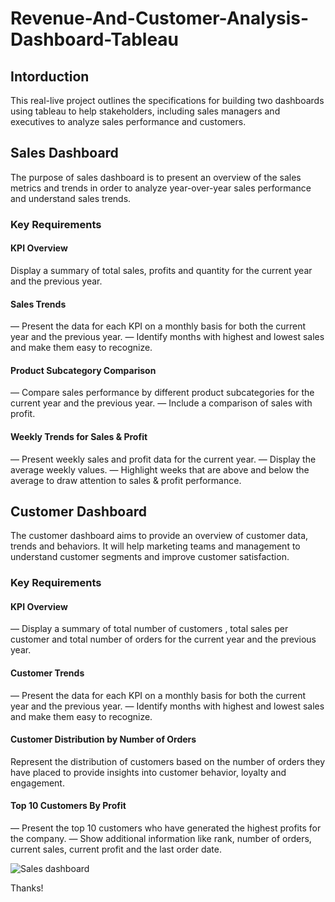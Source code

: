 # Revenue-And-Customer-Analysis-Dashboard-Tableau

## Intorduction
This real-live project outlines the specifications for building two dashboards using tableau to help stakeholders, including sales managers and executives to analyze sales performance and customers. 

## Sales Dashboard
The purpose of sales dashboard is to present an overview of the sales metrics and trends in order to analyze year-over-year sales performance and understand sales trends.

### Key Requirements

#### KPI Overview
Display a summary of total sales, profits and quantity for the current year and the previous year.

#### Sales Trends
—	Present the data for each KPI on a monthly basis for both the current year and the previous year.
—	Identify months with highest and lowest sales and make them easy to recognize.

#### Product Subcategory Comparison
—	Compare sales performance by different product subcategories for the current year and the previous year.
—	Include a comparison of sales with profit.

#### Weekly Trends for Sales & Profit
—	Present weekly sales and profit data for the current year.
—	Display the average weekly values.
—	Highlight weeks that are above and below the average to draw attention to sales & profit performance.

## Customer Dashboard
The customer dashboard aims to provide an overview of customer data, trends and behaviors. It will help marketing teams and management to understand customer segments and improve customer satisfaction.

### Key Requirements

#### KPI Overview
—	Display a summary of total number of customers , total sales per customer and total number of orders for the current year and the previous year.

#### Customer Trends
—	Present the data for each KPI on a monthly basis for both the current year and the previous year.
—	Identify months with highest and lowest sales and make them easy to recognize.

#### Customer Distribution by Number of Orders
Represent the distribution of customers based on the number of orders they have placed to provide insights into customer behavior, loyalty and engagement.

#### Top 10 Customers By Profit
—	Present the top 10 customers who have generated the highest profits for the company.
—	Show additional information like rank, number of orders, current sales, current profit and the last order date.

![Sales dashboard](file:///C:/Users/RAJNISH%20KUMAR/Downloads/Sales%20Dashboard.png "Sales Dashboard")

Thanks!





